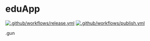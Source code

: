 # eduApp

[![.github/workflows/release.yml](https://github.com/sawaYch/eduApp/actions/workflows/release.yml/badge.svg)](https://github.com/sawaYch/eduApp/actions/workflows/release.yml) [![.github/workflows/publish.yml](https://github.com/sawaYch/eduApp/actions/workflows/publish.yml/badge.svg)](https://github.com/sawaYch/eduApp/actions/workflows/publish.yml)

.gun
